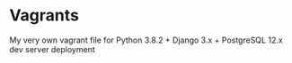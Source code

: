 # Vagrants

My very own vagrant file for Python 3.8.2 + Django 3.x + PostgreSQL 12.x dev server deployment
